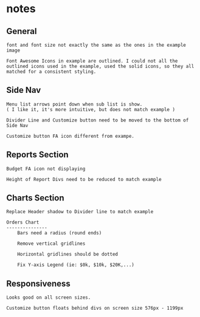 notes
==========================


General
----------
    font and font size not exactly the same as the ones in the example image

    Font Awesome Icons in example are outlined. I could not all the outlined icons used in the example, used the solid icons, so they all matched for a consistent styling.



Side Nav
-----------
    Menu list arrows point down when sub list is show.
    ( I like it, it's more intuitive, but does not match example )

    Divider Line and Customize button need to be moved to the bottom of Side Nav

    Customize button FA icon different from exampe.


Reports Section
------------------
    Budget FA icon not displaying

    Height of Report Divs need to be reduced to match example


Charts Section
-----------------
    Replace Header shadow to Divider line to match example

    Orders Chart
    ---------------
        Bars need a radius (round ends)

        Remove vertical gridlines

        Horizontal gridlines should be dotted

        Fix Y-axis Legend (ie: $0k, $10k, $20K,...) 




Responsiveness
-----------------
    Looks good on all screen sizes. 

    Customize button floats behind divs on screen size 576px - 1199px